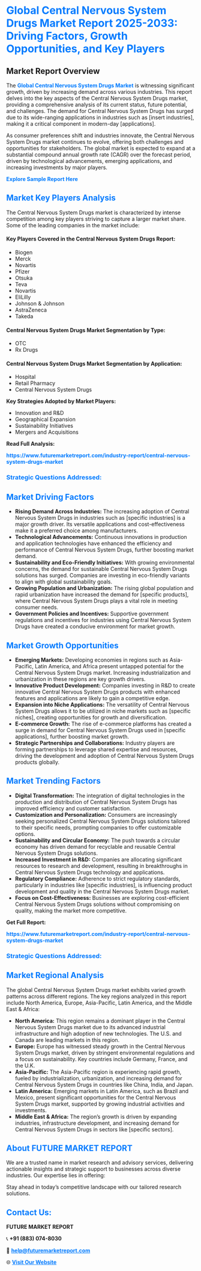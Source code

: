 <h1 style="color: #007BFF;">Global Central Nervous System Drugs Market Report 2025-2033: Driving Factors, Growth Opportunities, and Key Players</h1>

<section id="overview">
<h2>Market Report Overview</h2>
<p>The <a href="https://www.futuremarketreport.com/industry-report/central-nervous-system-drugs-market" style="color: #007BFF; text-decoration: none;"><strong>Global Central Nervous System Drugs Market</strong></a> is witnessing significant growth, driven by increasing demand across various industries. This report delves into the key aspects of the Central Nervous System Drugs market, providing a comprehensive analysis of its current status, future potential, and challenges. The demand for Central Nervous System Drugs has surged due to its wide-ranging applications in industries such as [insert industries], making it a critical component in modern-day [applications].</p>
<p>As consumer preferences shift and industries innovate, the Central Nervous System Drugs market continues to evolve, offering both challenges and opportunities for stakeholders. The global market is expected to expand at a substantial compound annual growth rate (CAGR) over the forecast period, driven by technological advancements, emerging applications, and increasing investments by major players.</p>
</section>

<section id="overview">
<p><a href="https://www.futuremarketreport.com/request-sample/reportId=122649" style="color: #007BFF; text-decoration: none;"><strong>Explore Sample Report Here</strong></a></p>
</section>

<section id="key-players">
<h2 style="color: #007BFF;">Market Key Players Analysis</h2>
<p>The Central Nervous System Drugs market is characterized by intense competition among key players striving to capture a larger market share. Some of the leading companies in the market include:</p>
<h4>Key Players Covered in the Central Nervous System Drugs Report:</h4>
<ul><li>Biogen</li><li>Merck</li><li>Novartis</li><li>Pfizer</li><li>Otsuka</li><li>Teva</li><li>Novartis</li><li>EliLilly</li><li>Johnson &amp; Johnson</li><li>AstraZeneca</li><li>Takeda</li></ul>
<h4>Central Nervous System Drugs Market Segmentation by Type:</h4>
<ul><li>OTC</li><li>Rx Drugs</li></ul>

<h4>Central Nervous System Drugs Market Segmentation by Application:</h4>
<ul><li>Hospital</li><li>Retail Pharmacy</li><li>Central Nervous System Drugs</li></ul>
<p><strong>Key Strategies Adopted by Market Players:</strong></p>
<ul>
<li>Innovation and R&D</li>
<li>Geographical Expansion</li>
<li>Sustainability Initiatives</li>
<li>Mergers and Acquisitions</li>
</ul>
</section>

<section>
<p><strong>Read Full Analysis: </strong></p><a href="https://www.futuremarketreport.com/industry-report/central-nervous-system-drugs-market" style="color: #007BFF; text-decoration: none;"><strong>https://www.futuremarketreport.com/industry-report/central-nervous-system-drugs-market</strong></a>
<h3 style="color: #007BFF;">Strategic Questions Addressed:</h3>
</section>

<section id="driving-factors">
<h2 style="color: #007BFF;">Market Driving Factors</h2>
<ul>
<li><strong>Rising Demand Across Industries:</strong> The increasing adoption of Central Nervous System Drugs in industries such as [specific industries] is a major growth driver. Its versatile applications and cost-effectiveness make it a preferred choice among manufacturers.</li>
<li><strong>Technological Advancements:</strong> Continuous innovations in production and application technologies have enhanced the efficiency and performance of Central Nervous System Drugs, further boosting market demand.</li>
<li><strong>Sustainability and Eco-Friendly Initiatives:</strong> With growing environmental concerns, the demand for sustainable Central Nervous System Drugs solutions has surged. Companies are investing in eco-friendly variants to align with global sustainability goals.</li>
<li><strong>Growing Population and Urbanization:</strong> The rising global population and rapid urbanization have increased the demand for [specific products], where Central Nervous System Drugs plays a vital role in meeting consumer needs.</li>
<li><strong>Government Policies and Incentives:</strong> Supportive government regulations and incentives for industries using Central Nervous System Drugs have created a conducive environment for market growth.</li>
</ul>
</section>

<section id="growth-opportunities">
<h2 style="color: #007BFF;">Market Growth Opportunities</h2>
<ul>
<li><strong>Emerging Markets:</strong> Developing economies in regions such as Asia-Pacific, Latin America, and Africa present untapped potential for the Central Nervous System Drugs market. Increasing industrialization and urbanization in these regions are key growth drivers.</li>
<li><strong>Innovative Product Development:</strong> Companies investing in R&D to create innovative Central Nervous System Drugs products with enhanced features and applications are likely to gain a competitive edge.</li>
<li><strong>Expansion into Niche Applications:</strong> The versatility of Central Nervous System Drugs allows it to be utilized in niche markets such as [specific niches], creating opportunities for growth and diversification.</li>
<li><strong>E-commerce Growth:</strong> The rise of e-commerce platforms has created a surge in demand for Central Nervous System Drugs used in [specific applications], further boosting market growth.</li>
<li><strong>Strategic Partnerships and Collaborations:</strong> Industry players are forming partnerships to leverage shared expertise and resources, driving the development and adoption of Central Nervous System Drugs products globally.</li>
</ul>
</section>

<section id="trending-factors">
<h2 style="color: #007BFF;">Market Trending Factors</h2>
<ul>
<li><strong>Digital Transformation:</strong> The integration of digital technologies in the production and distribution of Central Nervous System Drugs has improved efficiency and customer satisfaction.</li>
<li><strong>Customization and Personalization:</strong> Consumers are increasingly seeking personalized Central Nervous System Drugs solutions tailored to their specific needs, prompting companies to offer customizable options.</li>
<li><strong>Sustainability and Circular Economy:</strong> The push towards a circular economy has driven demand for recyclable and reusable Central Nervous System Drugs solutions.</li>
<li><strong>Increased Investment in R&D:</strong> Companies are allocating significant resources to research and development, resulting in breakthroughs in Central Nervous System Drugs technology and applications.</li>
<li><strong>Regulatory Compliance:</strong> Adherence to strict regulatory standards, particularly in industries like [specific industries], is influencing product development and quality in the Central Nervous System Drugs market.</li>
<li><strong>Focus on Cost-Effectiveness:</strong> Businesses are exploring cost-efficient Central Nervous System Drugs solutions without compromising on quality, making the market more competitive.</li>
</ul>
</section>

<section>
<p><strong>Get Full Report: </strong></p><a href="https://www.futuremarketreport.com/industry-report/central-nervous-system-drugs-market" style="color: #007BFF; text-decoration: none;"><strong>https://www.futuremarketreport.com/industry-report/central-nervous-system-drugs-market</strong></a>
<h3 style="color: #007BFF;">Strategic Questions Addressed:</h3>
</section>


<section id="regional-analysis">
<h2 style="color: #007BFF;">Market Regional Analysis</h2>
<p>The global Central Nervous System Drugs market exhibits varied growth patterns across different regions. The key regions analyzed in this report include North America, Europe, Asia-Pacific, Latin America, and the Middle East & Africa:</p>
<ul>
<li><strong>North America:</strong> This region remains a dominant player in the Central Nervous System Drugs market due to its advanced industrial infrastructure and high adoption of new technologies. The U.S. and Canada are leading markets in this region.</li>
<li><strong>Europe:</strong> Europe has witnessed steady growth in the Central Nervous System Drugs market, driven by stringent environmental regulations and a focus on sustainability. Key countries include Germany, France, and the U.K.</li>
<li><strong>Asia-Pacific:</strong> The Asia-Pacific region is experiencing rapid growth, fueled by industrialization, urbanization, and increasing demand for Central Nervous System Drugs in countries like China, India, and Japan.</li>
<li><strong>Latin America:</strong> Emerging markets in Latin America, such as Brazil and Mexico, present significant opportunities for the Central Nervous System Drugs market, supported by growing industrial activities and investments.</li>
<li><strong>Middle East & Africa:</strong> The region’s growth is driven by expanding industries, infrastructure development, and increasing demand for Central Nervous System Drugs in sectors like [specific sectors].</li>
</ul>
</section>

<footer>
<h2 style="color: #007BFF;">About FUTURE MARKET REPORT</h2>
<p>We are a trusted name in market research and advisory services, delivering actionable insights and strategic support to businesses across diverse industries. Our expertise lies in offering:</p>

<p>Stay ahead in today’s competitive landscape with our tailored research solutions.</p>

<h2 style="color: #007BFF;">Contact Us:</h2>
<p><strong>FUTURE MARKET REPORT</strong></p>
<p>📞 <strong>+91 (883) 074-8030</strong></p>
<p>📧 <strong><a href="mailto:help@futuremarketreport.com" style="color: #007BFF;">help@futuremarketreport.com</a></strong></p>
<p>🌐 <strong><a href="https://www.futuremarketreport.com/" style="color: #007BFF;">Visit Our Website</a></strong></p>
</footer>